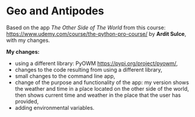 # Geo and Antipodes

Based on the app _The Other Side of The World_ from this course: https://www.udemy.com/course/the-python-pro-course/ by **Ardit Sulce**, with my changes.

**My changes:**
- using a different library: PyOWM https://pypi.org/project/pyowm/,
- changes to the code resulting from using a different library,
- small changes to the command line app,
- change of the purpose and functionality of the app: my version shows the weather and time in a place located on the other side of the world, then shows current time and weather in the place that the user has provided,
- adding environmental variables.
